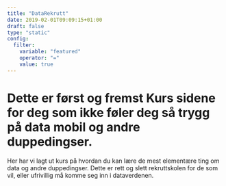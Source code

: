 ```yaml
---
title: "DataRekrutt"
date: 2019-02-01T09:09:15+01:00
draft: false
type: "static"
config:
  filter:
    variable: "featured"
    operator: "="
    value: true
---
```



# Dette er først og fremst Kurs sidene for deg som ikke føler deg så trygg på data mobil og andre duppedingser.

Her har vi lagt ut kurs på hvordan du kan lære de mest elementære ting om data og andre duppedingser. Dette er rett og slett rekruttskolen for de som vil, eller ufrivillig må komme seg inn i dataverdenen.